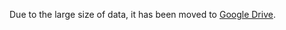 Due to the large size of data, it has been moved to [Google Drive](https://drive.google.com/drive/folders/1Vzhg8hQMSdNxQs2AEcbhH3952KaoYHbt?usp=sharing). 